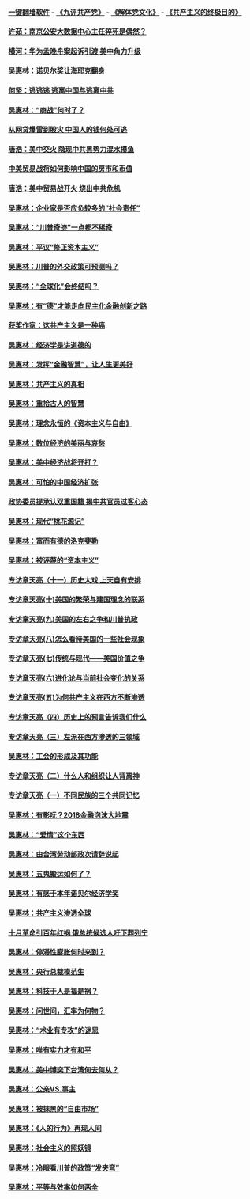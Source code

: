 #### [一键翻墙软件](https://github.com/gfw-breaker/nogfw/blob/master/README.md?t=05031237) -  [《九评共产党》](https://github.com/gfw-breaker/9ping.md?t=05031237) - [《解体党文化》](https://github.com/gfw-breaker/jtdwh.md?t=05031237) - [《共产主义的终极目的》](https://github.com/gfw-breaker/gczydzjmd.md?t=05031237)

#### [许茹：南京公安大数据中心主任猝死是偶然？](../pages/nsc423/n11064744.md?t=05031237) 

#### [横河：华为孟晚舟案起诉引渡 美中角力升级](../pages/nsc423/n11027230.md?t=05031237) 

#### [吴惠林：诺贝尔奖让海耶克翻身](../pages/nsc423/n10890049.md?t=05031237) 

#### [何坚：逃逃逃 逃离中国与逃离中共](../pages/nsc423/n10592891.md?t=05031237) 

#### [吴惠林：“商战”何时了？](../pages/nsc423/n10573558.md?t=05031237) 

#### [从网贷爆雷到股灾 中国人的钱何处可逃](../pages/nsc423/n10572800.md?t=05031237) 

#### [唐浩：美中交火 隐现中共黑势力混水摸鱼](../pages/nsc423/n10544040.md?t=05031237) 

#### [中美贸易战将如何影响中国的房市和币值](../pages/nsc423/n10543697.md?t=05031237) 

#### [唐浩：美中贸易战开火 烧出中共危机](../pages/nsc423/n10540126.md?t=05031237) 

#### [吴惠林：企业家是否应负较多的“社会责任”](../pages/nsc423/n10535022.md?t=05031237) 

#### [吴惠林：“川普奇迹”一点都不稀奇](../pages/nsc423/n10512808.md?t=05031237) 

#### [吴惠林：平议“修正资本主义”](../pages/nsc423/n10495724.md?t=05031237) 

#### [吴惠林：川普的外交政策可预测吗？](../pages/nsc423/n10462387.md?t=05031237) 

#### [吴惠林：“全球化”会终结吗？](../pages/nsc423/n10452838.md?t=05031237) 

#### [吴惠林：有“德”才能走向民主化金融创新之路](../pages/nsc423/n10432292.md?t=05031237) 

#### [获奖作家：这共产主义是一种癌](../pages/nsc423/n10431541.md?t=05031237) 

#### [吴惠林：经济学是讲道德的](../pages/nsc423/n10398014.md?t=05031237) 

#### [吴惠林：发挥“金融智慧”，让人生更美好](../pages/nsc423/n10375019.md?t=05031237) 

#### [吴惠林：共产主义的真相](../pages/nsc423/n10351394.md?t=05031237) 

#### [吴惠林：重拾古人的智慧](../pages/nsc423/n10337691.md?t=05031237) 

#### [吴惠林：理念永恒的《资本主义与自由》](../pages/nsc423/n10316274.md?t=05031237) 

#### [吴惠林：数位经济的美丽与哀愁](../pages/nsc423/n10292946.md?t=05031237) 

#### [吴惠林：美中经济战将开打？](../pages/nsc423/n10258825.md?t=05031237) 

#### [吴惠林：可怕的中国经济扩张](../pages/nsc423/n10219147.md?t=05031237) 

#### [政协委员提承认双重国籍 揭中共官员过客心态](../pages/nsc423/n10208809.md?t=05031237) 

#### [吴惠林：现代“桃花源记”](../pages/nsc423/n10185234.md?t=05031237) 

#### [吴惠林：富而有德的洛克斐勒](../pages/nsc423/n10142264.md?t=05031237) 

#### [吴惠林：被诬蔑的“资本主义”](../pages/nsc423/n10124816.md?t=05031237) 

#### [专访章天亮（十一）历史大戏 上天自有安排](../pages/nsc423/n10094905.md?t=05031237) 

#### [专访章天亮(十)美国的繁荣与建国理念的联系](../pages/nsc423/n10094899.md?t=05031237) 

#### [专访章天亮(九)美国的左右之争和川普执政](../pages/nsc423/n10094889.md?t=05031237) 

#### [专访章天亮(八)怎么看待美国的一些社会现象](../pages/nsc423/n10094857.md?t=05031237) 

#### [专访章天亮(七)传统与现代——美国价值之争](../pages/nsc423/n10093140.md?t=05031237) 

#### [专访章天亮(六)进化论与当前社会变化的关系](../pages/nsc423/n10092036.md?t=05031237) 

#### [专访章天亮(五)为何共产主义在西方不断渗透](../pages/nsc423/n10083620.md?t=05031237) 

#### [专访章天亮（四）历史上的预言告诉我们什么](../pages/nsc423/n10083606.md?t=05031237) 

#### [专访章天亮（三）左派在西方渗透的三领域](../pages/nsc423/n10081115.md?t=05031237) 

#### [吴惠林：工会的形成及其功能](../pages/nsc423/n10080633.md?t=05031237) 

#### [专访章天亮（二）什么人和组织让人背离神](../pages/nsc423/n10076637.md?t=05031237) 

#### [专访章天亮（一）不同民族的三个共同记忆](../pages/nsc423/n10074188.md?t=05031237) 

#### [吴惠林：有影呒？2018金融泡沫大地震](../pages/nsc423/n10040534.md?t=05031237) 

#### [吴惠林：“爱情”这个东西](../pages/nsc423/n10019423.md?t=05031237) 

#### [吴惠林：由台湾劳动部政次请辞说起](../pages/nsc423/n9979679.md?t=05031237) 

#### [吴惠林：五鬼搬运如何了？](../pages/nsc423/n9925338.md?t=05031237) 

#### [吴惠林：有感于本年诺贝尔经济学奖](../pages/nsc423/n9871883.md?t=05031237) 

#### [吴惠林：共产主义渗透全球](../pages/nsc423/n9812748.md?t=05031237) 

#### [十月革命引百年红祸 俄总统候选人吁下葬列宁](../pages/nsc423/n9810182.md?t=05031237) 

#### [吴惠林：停滞性膨胀何时来到？](../pages/nsc423/n9764136.md?t=05031237) 

#### [吴惠林：央行总裁模范生](../pages/nsc423/n9728134.md?t=05031237) 

#### [吴惠林：科技于人是福是祸？](../pages/nsc423/n9672982.md?t=05031237) 

#### [吴惠林：问世间，汇率为何物？](../pages/nsc423/n9621788.md?t=05031237) 

#### [吴惠林：“术业有专攻”的迷思](../pages/nsc423/n9580363.md?t=05031237) 

#### [吴惠林：唯有实力才有和平](../pages/nsc423/n9529599.md?t=05031237) 

#### [吴惠林：美中博奕下台湾何去何从？](../pages/nsc423/n9483598.md?t=05031237) 

#### [吴惠林：公亲VS.事主](../pages/nsc423/n9425637.md?t=05031237) 

#### [吴惠林：被抹黑的“自由市场”](../pages/nsc423/n9351545.md?t=05031237) 

#### [吴惠林：《人的行为》再现人间](../pages/nsc423/n9296339.md?t=05031237) 

#### [吴惠林：社会主义的照妖镜](../pages/nsc423/n9243460.md?t=05031237) 

#### [吴惠林：冷眼看川普的政策“发夹弯”](../pages/nsc423/n9120684.md?t=05031237) 

#### [吴惠林：平等与效率如何两全](../pages/nsc423/n9075430.md?t=05031237) 

